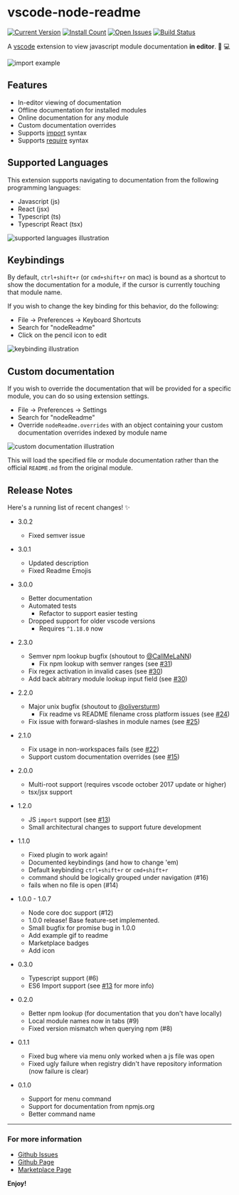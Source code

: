 # vscode-node-readme

[![Current Version](https://vsmarketplacebadge.apphb.com/version/bengreenier.vscode-node-readme.svg)](https://marketplace.visualstudio.com/items?itemName=bengreenier.vscode-node-readme)
[![Install Count](https://vsmarketplacebadge.apphb.com/installs/bengreenier.vscode-node-readme.svg)](https://marketplace.visualstudio.com/items?itemName=bengreenier.vscode-node-readme)
[![Open Issues](https://vsmarketplacebadge.apphb.com/rating/bengreenier.vscode-node-readme.svg)](https://marketplace.visualstudio.com/items?itemName=bengreenier.vscode-node-readme)
[![Build Status](https://travis-ci.org/bengreenier/vscode-node-readme.svg?branch=master)](https://travis-ci.org/bengreenier/vscode-node-readme)

A [vscode](https://code.visualstudio.com) extension to view javascript module documentation __in editor__. 📝 💻

![import example](https://github.com/bengreenier/vscode-node-readme/raw/master/images/example-import.gif)

## Features

+ In-editor viewing of documentation
+ Offline documentation for installed modules
+ Online documentation for any module
+ Custom documentation overrides
+ Supports [import](https://developer.mozilla.org/en-US/docs/Web/JavaScript/Reference/Statements/import) syntax
+ Supports [require](https://nodejs.org/api/modules.html#modules_require) syntax

## Supported Languages

This extension supports navigating to documentation from the following programming languages:

* Javascript (js)
* React (jsx)
* Typescript (ts)
* Typescript React (tsx)

![supported languages illustration](https://github.com/bengreenier/vscode-node-readme/raw/master/images/supported-syntax.png)

## Keybindings

By default, `ctrl+shift+r` (or `cmd+shift+r` on mac) is bound as a shortcut to show the documentation for a module, if the cursor is currently touching that module name.

If you wish to change the key binding for this behavior, do the following:

+ File -> Preferences -> Keyboard Shortcuts
+ Search for "nodeReadme"
+ Click on the pencil icon to edit

![keybinding illustration](https://github.com/bengreenier/vscode-node-readme/raw/master/images/keybindings.png)

## Custom documentation

If you wish to override the documentation that will be provided for a specific module, you can do so using extension settings.

+ File -> Preferences -> Settings
+ Search for "nodeReadme"
+ Override `nodeReadme.overrides` with an object containing your custom documentation overrides indexed by module name

![custom documentation illustration](https://github.com/bengreenier/vscode-node-readme/raw/master/images/customdocs.png)

This will load the specified file or module documentation rather than the official `README.md` from the original module.

## Release Notes

Here's a running list of recent changes! :sparkles:

+ 3.0.2
    - Fixed semver issue

+ 3.0.1
    - Updated description
    - Fixed Readme Emojis
    
+ 3.0.0
    - Better documentation
    - Automated tests
        - Refactor to support easier testing
    - Dropped support for older vscode versions
        - Requires `^1.18.0` now

+ 2.3.0
    - Semver npm lookup bugfix (shoutout to [@CallMeLaNN](https://github.com/CallMeLaNN))
        - Fix npm lookup with semver ranges (see [#31](https://github.com/bengreenier/vscode-node-readme/issues/31))
    - Fix regex activation in invalid cases (see [#30](https://github.com/bengreenier/vscode-node-readme/issues/30))
    - Add back abitrary module lookup input field (see [#30](https://github.com/bengreenier/vscode-node-readme/issues/30))
    
+ 2.2.0
    - Major unix bugfix (shoutout to [@oliversturm](https://github.com/oliversturm))
        - Fix readme vs README filename cross platform issues (see [#24](https://github.com/bengreenier/vscode-node-readme/issues/24))
    - Fix issue with forward-slashes in module names (see [#25](https://github.com/bengreenier/vscode-node-readme/issues/25))

+ 2.1.0
    - Fix usage in non-workspaces fails (see [#22](https://github.com/bengreenier/vscode-node-readme/issues/22))
    - Support custom documentation overrides (see [#15](https://github.com/bengreenier/vscode-node-readme/issues/15))

+ 2.0.0
    - Multi-root support (requires vscode october 2017 update or higher)
    - tsx/jsx support

+ 1.2.0
    - JS `import` support (see [#13](https://github.com/bengreenier/vscode-node-readme/issues/13))
    - Small architectural changes to support future development

+ 1.1.0
    - Fixed plugin to work again!
    - Documented keybindings (and how to change 'em)
    - Default keybinding `ctrl+shift+r` or `cmd+shift+r`
    - command should be logically grouped under navigation (#16)
    - fails when no file is open (#14)

+ 1.0.0 - 1.0.7
    - Node core doc support (#12)
    - 1.0.0 release! Base feature-set implemented.
    - Small bugfix for promise bug in 1.0.0
    - Add example gif to readme
    - Marketplace badges
    - Add icon

+ 0.3.0
    - Typescript support (#6)
    - ES6 Import support (see [#13](https://github.com/bengreenier/vscode-node-readme/issues/13) for more info)

+ 0.2.0
    - Better npm lookup (for documentation that you don't have locally)
    - Local module names now in tabs (#9)
    - Fixed version mismatch when querying npm (#8)

+ 0.1.1
    - Fixed bug where via menu only worked when a js file was open
    - Fixed ugly failure when registry didn't have repository information (now failure is clear)

+ 0.1.0
    - Support for menu command
    - Support for documentation from npmjs.org
    - Better command name

-----------------------------------------------------------------------------------------------------------

### For more information

* [Github Issues](https://github.com/bengreenier/vscode-node-readme/issues)
* [Github Page](https://github.com/bengreenier/vscode-node-readme)
* [Marketplace Page](https://marketplace.visualstudio.com/items?itemName=bengreenier.vscode-node-readme)

**Enjoy!**
